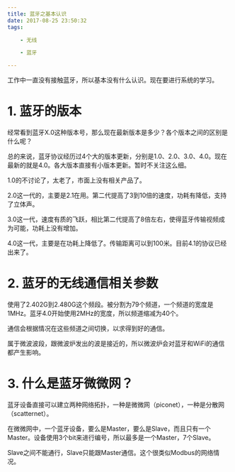 ```yaml
---
title: 蓝牙之基本认识
date: 2017-08-25 23:50:32
tags:

	- 无线

	- 蓝牙

---
```


工作中一直没有接触蓝牙，所以基本没有什么认识。现在要进行系统的学习。

# 1. 蓝牙的版本

经常看到蓝牙X.0这种版本号，那么现在最新版本是多少？各个版本之间的区别是什么呢？

总的来说，蓝牙协议经历过4个大的版本更新，分别是1.0、2.0、3.0、4.0。现在最新的就是4.0。各大版本直接有小版本更新。暂时不关注这么细。

1.0的不讨论了，太老了，市面上没有相关产品了。

2.0这一代的，主要是2.1在用。第二代提高了3到10倍的速度，功耗有降低，支持了立体声。

3.0这一代，速度有质的飞跃，相比第二代提高了8倍左右，使得蓝牙传输视频成为可能，功耗上没有增加。

4.0这一代，主要是在功耗上降低了。传输距离可以到100米。目前4.1的协议已经出来了。

# 2. 蓝牙的无线通信相关参数

使用了2.402G到2.480G这个频段。被分割为79个频道，一个频道的宽度是1MHz。蓝牙4.0开始使用2MHz的宽度，所以频道缩减为40个。

通信会根据情况在这些频道之间切换，以求得到好的通信。

属于微波波段，跟微波炉发出的波是接近的，所以微波炉会对蓝牙和WiFi的通信都产生影响。



# 3. 什么是蓝牙微微网？

蓝牙设备直接可以建立两种网络拓扑，一种是微微网（piconet），一种是分散网（scatternet）。

在微微网中，一个蓝牙设备，要么是Master，要么是Slave，而且只有一个Master。设备使用3个bit来进行编号，所以最多是一个Master，7个Slave。

Slave之间不能通行，Slave只能跟Master通信。这个很类似Modbus的网络情况。



